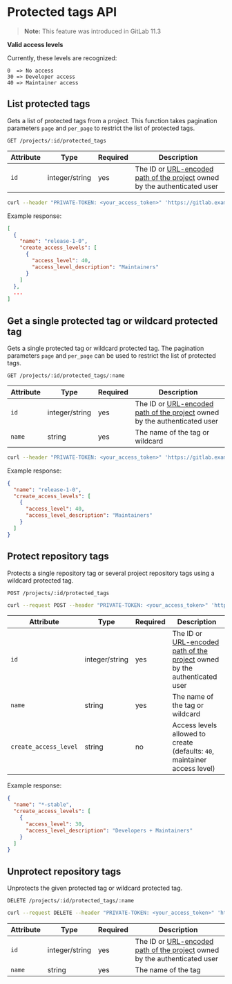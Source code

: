 # Protected tags API

>**Note:** This feature was introduced in GitLab 11.3

**Valid access levels**

Currently, these levels are recognized:
```
0  => No access
30 => Developer access
40 => Maintainer access
```

## List protected tags

Gets a list of protected tags from a project.
This function takes pagination parameters `page` and `per_page` to restrict the list of protected tags.

```
GET /projects/:id/protected_tags
```

| Attribute | Type | Required | Description |
| --------- | ---- | -------- | ----------- |
| `id` | integer/string | yes | The ID or [URL-encoded path of the project](README.md#namespaced-path-encoding) owned by the authenticated user |

```bash
curl --header "PRIVATE-TOKEN: <your_access_token>" 'https://gitlab.example.com/api/v4/projects/5/protected_tags'
```

Example response:

```json
[
  {
    "name": "release-1-0",
    "create_access_levels": [
      {
        "access_level": 40,
        "access_level_description": "Maintainers"
      }
    ]
  },
  ...
]
```

## Get a single protected tag or wildcard protected tag

Gets a single protected tag or wildcard protected tag.
The pagination parameters `page` and `per_page` can be used to restrict the list of protected tags.

```
GET /projects/:id/protected_tags/:name
```

| Attribute | Type | Required | Description |
| --------- | ---- | -------- | ----------- |
| `id` | integer/string | yes | The ID or [URL-encoded path of the project](README.md#namespaced-path-encoding) owned by the authenticated user |
| `name` | string | yes | The name of the tag or wildcard |

```bash
curl --header "PRIVATE-TOKEN: <your_access_token>" 'https://gitlab.example.com/api/v4/projects/5/protected_tags/release-1-0'
```

Example response:

```json
{
  "name": "release-1-0",
  "create_access_levels": [
    {
      "access_level": 40,
      "access_level_description": "Maintainers"
    }
  ]
}
```

## Protect repository tags

Protects a single repository tag or several project repository
tags using a wildcard protected tag.

```
POST /projects/:id/protected_tags
```

```bash
curl --request POST --header "PRIVATE-TOKEN: <your_access_token>" 'https://gitlab.example.com/api/v4/projects/5/protected_tags?name=*-stable&create_access_level=30'
```

| Attribute | Type | Required | Description |
| --------- | ---- | -------- | ----------- |
| `id` | integer/string | yes | The ID or [URL-encoded path of the project](README.md#namespaced-path-encoding) owned by the authenticated user |
| `name` | string | yes | The name of the tag or wildcard |
| `create_access_level` | string | no | Access levels allowed to create (defaults: `40`, maintainer access level) |

Example response:

```json
{
  "name": "*-stable",
  "create_access_levels": [
    {
      "access_level": 30,
      "access_level_description": "Developers + Maintainers"
    }
  ]
}
```

## Unprotect repository tags

Unprotects the given protected tag or wildcard protected tag.

```
DELETE /projects/:id/protected_tags/:name
```

```bash
curl --request DELETE --header "PRIVATE-TOKEN: <your_access_token>" 'https://gitlab.example.com/api/v4/projects/5/protected_tags/*-stable'
```

| Attribute | Type | Required | Description |
| --------- | ---- | -------- | ----------- |
| `id` | integer/string | yes | The ID or [URL-encoded path of the project](README.md#namespaced-path-encoding) owned by the authenticated user |
| `name` | string | yes | The name of the tag |
